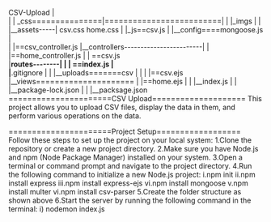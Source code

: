 CSV-Upload
  |            
  |             | _css===============|=========================|
  |             |_imgs               |                         |
  |__assets-----|                  csv.css                  home.css
  |             |_js==csv.js
  |
  |__config====mongoose.js
  |                                     
  |                                     |==csv_controller.js
  |__controllers------------------------|
  |                                     |==home_controller.js
  |                | ==csv.js                      
  |__routes--------|
  |                | ==index.js
  |  
  |__.gitignore
  |
  |
  |__uploads=======csv
  |                           |
  |                           |==csv.ejs
  |__views=====================
  |                           |==home.ejs
  |                           |
  |__index.js
  |
  |
  |__package-lock.json
  |
  |
  |__packsage.json
======================CSV Upload==================== This project allows you to upload CSV files, display the data in them, and perform various operations on the data.

======================Project Setup================== Follow these steps to set up the project on your local system: 1.Clone the repository or create a new project directory. 2.Make sure you have Node.js and npm (Node Package Manager) installed on your system. 3.Open a terminal or command prompt and navigate to the project directory. 4.Run the following command to initialize a new Node.js project: i.npm init ii.npm install express iii.npm install express-ejs vi.npm install mongoose v.npm install multer vi.npm install csv-parser 5.Create the folder structure as shown above 6.Start the server by running the following command in the terminal: i) nodemon index.js
